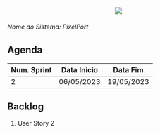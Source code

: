<div align=center>
  <img src="./../imagens/INFVertical.jpg">
</div>


###### Nome do Sistema: PixelPort

## Agenda
|**Num. Sprint**|**Data Inicio**|**Data Fim**|
|--|--|--|
|2|06/05/2023|19/05/2023|

## Backlog
1. User Story 2

</DIV>
